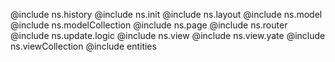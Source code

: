 @include ns.history
@include ns.init
@include ns.layout
@include ns.model
@include ns.modelCollection
@include ns.page
@include ns.router
@include ns.update.logic
@include ns.view
@include ns.view.yate
@include ns.viewCollection
@include entities
